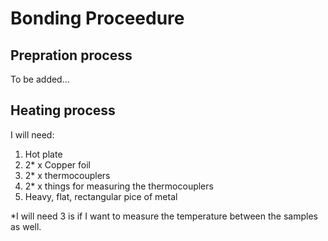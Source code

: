 # Bonding Proceedure

## Prepration process

To be added...

## Heating process

I will need:

1) Hot plate
2) 2* x Copper foil
3) 2* x thermocouplers
4) 2* x things for measuring the thermocouplers
5) Heavy, flat, rectangular pice of metal

*I will need 3 is if I want to measure the temperature between the samples as well. 

![]()
